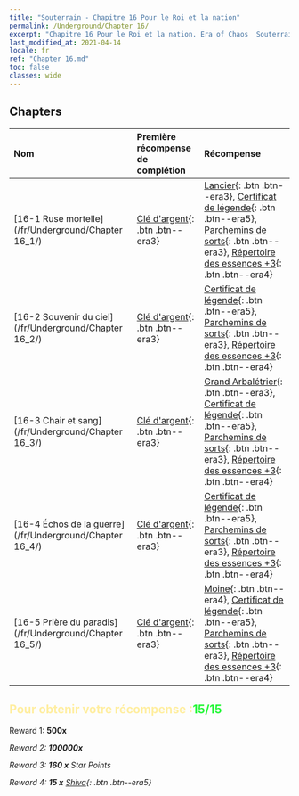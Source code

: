```yaml
---
title: "Souterrain - Chapitre 16 Pour le Roi et la nation"
permalink: /Underground/Chapter 16/
excerpt: "Chapitre 16 Pour le Roi et la nation. Era of Chaos  Souterrain - Chapitre 16. Pour le Roi et la nation"
last_modified_at: 2021-04-14
locale: fr
ref: "Chapter 16.md"
toc: false
classes: wide
---
```


## Chapters

  | Nom |  Première récompense de complétion | Récompense |
  |:------------|:------------|:------------| 
  | [16-1 Ruse mortelle](/fr/Underground/Chapter 16_1/) | [Clé d'argent](/fr/Items/con_693/){: .btn .btn--era3} | [Lancier](/fr/Items/unt_190/){: .btn .btn--era3}, [Certificat de légende](/fr/Items/mat_67/){: .btn .btn--era5}, [Parchemins de sorts](/fr/Items/con_694/){: .btn .btn--era3}, [Répertoire des essences +3](/fr/Items/mat_60/){: .btn .btn--era4} |
  | [16-2 Souvenir du ciel](/fr/Underground/Chapter 16_2/) | [Clé d'argent](/fr/Items/con_693/){: .btn .btn--era3} | [Certificat de légende](/fr/Items/mat_67/){: .btn .btn--era5}, [Parchemins de sorts](/fr/Items/con_694/){: .btn .btn--era3}, [Répertoire des essences +3](/fr/Items/mat_60/){: .btn .btn--era4} |
  | [16-3 Chair et sang](/fr/Underground/Chapter 16_3/) | [Clé d'argent](/fr/Items/con_693/){: .btn .btn--era3} | [Grand Arbalétrier](/fr/Items/unt_191/){: .btn .btn--era3}, [Certificat de légende](/fr/Items/mat_67/){: .btn .btn--era5}, [Parchemins de sorts](/fr/Items/con_694/){: .btn .btn--era3}, [Répertoire des essences +3](/fr/Items/mat_60/){: .btn .btn--era4} |
  | [16-4 Échos de la guerre](/fr/Underground/Chapter 16_4/) | [Clé d'argent](/fr/Items/con_693/){: .btn .btn--era3} | [Certificat de légende](/fr/Items/mat_67/){: .btn .btn--era5}, [Parchemins de sorts](/fr/Items/con_694/){: .btn .btn--era3}, [Répertoire des essences +3](/fr/Items/mat_60/){: .btn .btn--era4} |
  | [16-5 Prière du paradis](/fr/Underground/Chapter 16_5/) | [Clé d'argent](/fr/Items/con_693/){: .btn .btn--era3} | [Moine](/fr/Items/unt_194/){: .btn .btn--era4}, [Certificat de légende](/fr/Items/mat_67/){: .btn .btn--era5}, [Parchemins de sorts](/fr/Items/con_694/){: .btn .btn--era3}, [Répertoire des essences +3](/fr/Items/mat_60/){: .btn .btn--era4} |


## <span style="color: #ffeea0">Pour obtenir votre récompense :</span><span style="color: #27f73a">15/15</span>

 Reward 1:  **500x** <i class="fas fa-gem"/>

 Reward 2:  **100000x** <i class="fas fa-coins"/>

 Reward 3: **160 x** Star Points

 Reward 4: **15 x** [Shiva](/fr/Items/her_376/){: .btn .btn--era5}

